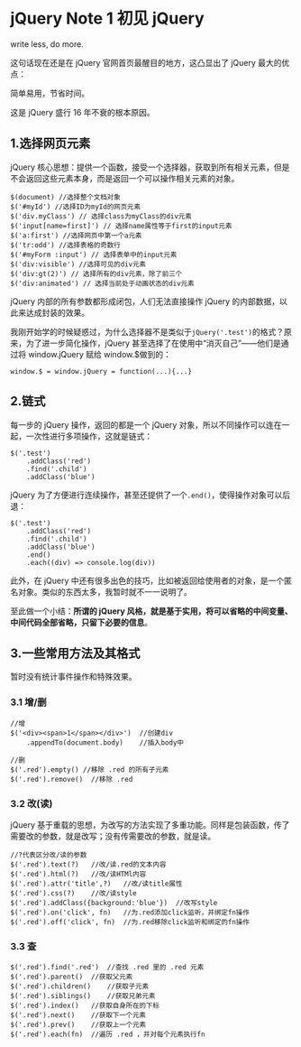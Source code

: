 ﻿# jQuery Note 1 初见 jQuery

write less, do more.

这句话现在还是在 jQuery 官网首页最醒目的地方，这凸显出了 jQuery 最大的优点：

简单易用，节省时间。

这是 jQuery 盛行 16 年不衰的根本原因。

## 1.选择网页元素

jQuery 核心思想：提供一个函数，接受一个选择器，获取到所有相关元素，但是不会返回这些元素本身，而是返回一个可以操作相关元素的对象。

```JS
$(document) //选择整个文档对象
$('#myId') //选择ID为myId的网页元素
$('div.myClass') // 选择class为myClass的div元素
$('input[name=first]') // 选择name属性等于first的input元素
$('a:first') //选择网页中第一个a元素
$('tr:odd') //选择表格的奇数行
$('#myForm :input') // 选择表单中的input元素
$('div:visible') //选择可见的div元素
$('div:gt(2)') // 选择所有的div元素，除了前三个
$('div:animated') // 选择当前处于动画状态的div元素
```

jQuery 内部的所有参数都形成闭包，人们无法直接操作 jQuery 的内部数据，以此来达成封装的效果。

我刚开始学的时候疑惑过，为什么选择器不是类似于`jQuery('.test')`的格式？原来，为了进一步简化操作，jQuery 甚至选择了在使用中“消灭自己”——他们是通过将 window.jQuery 赋给 window.$做到的：

```JS
window.$ = window.jQuery = function(...){...}
```

## 2.链式

每一步的 jQuery 操作，返回的都是一个 jQuery 对象，所以不同操作可以连在一起，一次性进行多项操作，这就是链式：

```JS
$('.test')
    .addClass('red')
    .find('.child')
    .addClass('blue')
```

jQuery 为了方便进行连续操作，甚至还提供了一个`.end()`，使得操作对象可以后退：

```JS
$('.test')
    .addClass('red')
    .find('.child')
    .addClass('blue')
    .end()
    .each((div) => console.log(div))
```

此外，在 jQuery 中还有很多出色的技巧，比如被返回给使用者的对象，是一个匿名对象。类似的东西太多，我暂时就不一一说明了。

至此做一个小结：**所谓的 jQuery 风格，就是基于实用，将可以省略的中间变量、中间代码全部省略，只留下必要的信息**。

## 3.一些常用方法及其格式

暂时没有统计事件操作和特殊效果。

### 3.1 增/删

```JS
//增
$('<div><span>1</span></div>')  //创建div
    .appendTo(document.body)    //插入body中
```

```JS
//删
$('.red').empty() //移除 .red 的所有子元素
$('.red').remove()  //移除 .red
```

### 3.2 改(读)

jQuery 基于重载的思想，为改写的方法实现了多重功能。同样是包装函数，传了需要改的参数，就是改写；没有传需要改的参数，就是读。

```JS
//?代表区分改/读的参数
$('.red').text(?)   //改/读.red的文本内容
$('.red').html(?)   //改/读HTMl内容
$('.red').attr('title',?)   //改/读title属性
$('.red').css(?)    //改/读style
$('.red').addClass({background:'blue'})  //改写style
$('.red').on('click', fn)   //为.red添加click监听，并绑定fn操作
$('.red').off('click', fn)  //为.red移除click监听和绑定的fn操作
```

### 3.3 查

```JS
$('.red').find('.red')  //查找 .red 里的 .red 元素
$('.red').parent()  //获取父元素
$('.red').children()    //获取子元素
$('.red').siblings()    //获取兄弟元素
$('.red').index()   //获取自身所在的下标
$('.red').next()    //获取下一个元素
$('.red').prev()    //获取上一个元素
$('.red').each(fn)  //遍历 .red ，并对每个元素执行fn
```
